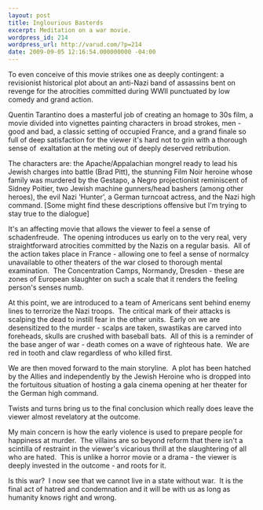 ```yaml
---
layout: post
title: Inglourious Basterds
excerpt: Meditation on a war movie.
wordpress_id: 214
wordpress_url: http://varud.com/?p=214
date: 2009-09-05 12:16:54.000000000 -04:00
---
```

To even conceive of this movie strikes one as deeply contingent: a revisionist historical plot about an anti-Nazi band of assassins bent on revenge for the atrocities committed during WWII punctuated by low comedy and grand action.

Quentin Tarantino does a masterful job of creating an homage to 30s film, a movie divided into vignettes painting characters in broad strokes, men - good and bad, a classic setting of occupied France, and a grand finale so full of deep satisfaction for the viewer it's hard not to grin with a thorough sense of  exaltation at the meting out of deeply deserved retribution.

The characters are: the Apache/Appalachian mongrel ready to lead his Jewish charges into battle (Brad Pitt), the stunning Film Noir heroine whose family was murdered by the Gestapo, a Negro projectionist reminiscent of Sidney Poitier, two Jewish machine gunners/head bashers (among other heroes), the evil Nazi 'Hunter', a German turncoat actress, and the Nazi high command. [Some might find these descriptions offensive but I'm trying to stay true to the dialogue]

It's an affecting movie that allows the viewer to feel a sense of schadenfreude.  The opening introduces us early on to the very real, very straightforward atrocities committed by the Nazis on a regular basis.  All of the action takes place in France - allowing one to feel a sense of normalcy unavailable to other theaters of the war closed to thorough mental examination.  The Concentration Camps, Normandy, Dresden - these are zones of European slaughter on such a scale that it renders the feeling person's senses numb.

At this point, we are introduced to a team of Americans sent behind enemy lines to terrorize the Nazi troops.  The critical mark of their attacks is scalping the dead to instill fear in the other units.  Early on we are desensitized to the murder - scalps are taken, swastikas are carved into foreheads, skulls are crushed with baseball bats.  All of this is a reminder of the base anger of war - death comes on a wave of righteous hate.  We are red in tooth and claw regardless of who killed first.

We are then moved forward to the main storyline.  A plot has been hatched by the Allies and independently by the Jewish Heroine who is dropped into the fortuitous situation of hosting a gala cinema opening at her theater for the German high command.

Twists and turns bring us to the final conclusion which really does leave the viewer almost revelatory at the outcome.

My main concern is how the early violence is used to prepare people for happiness at murder.  The villains are so beyond reform that there isn't a scintilla of restraint in the viewer's vicarious thrill at the slaughtering of all who are hated.  This is unlike a horror movie or a drama - the viewer is deeply invested in the outcome - and roots for it.

Is this war?  I now see that we cannot live in a state without war.  It is the final act of hatred and condemnation and it will be with us as long as humanity knows right and wrong.
